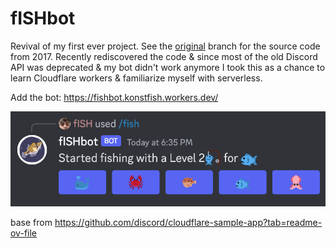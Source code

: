 # fISHbot

Revival of my first ever project. See the [original](https://github.com/konstfish/fISHbot/tree/original) branch for the source code from 2017. Recently rediscovered the code & since most of the old Discord API was deprecated & my bot didn't work anymore I took this as a chance to learn Cloudflare workers & familiarize myself with serverless.

Add the bot: https://fishbot.konstfish.workers.dev/

![discord_example](.github/images/fishbot_demo.png)

base from https://github.com/discord/cloudflare-sample-app?tab=readme-ov-file
